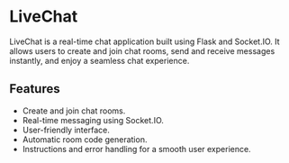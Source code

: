 # LiveChat

LiveChat is a real-time chat application built using Flask and Socket.IO. It allows users to create and join chat rooms, send and receive messages instantly, and enjoy a seamless chat experience.

## Features

- Create and join chat rooms.
- Real-time messaging using Socket.IO.
- User-friendly interface.
- Automatic room code generation.
- Instructions and error handling for a smooth user experience.

